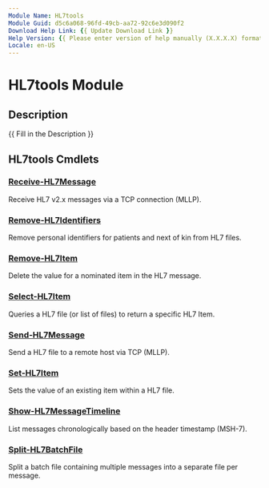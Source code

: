 ```yaml
---
Module Name: HL7tools
Module Guid: d5c6a068-96fd-49cb-aa72-92c6e3d090f2
Download Help Link: {{ Update Download Link }}
Help Version: {{ Please enter version of help manually (X.X.X.X) format }}
Locale: en-US
---
```


# HL7tools Module
## Description
{{ Fill in the Description }}

## HL7tools Cmdlets
### [Receive-HL7Message](Receive-HL7Message.md)
Receive HL7 v2.x messages via a TCP connection (MLLP).

### [Remove-HL7Identifiers](Remove-HL7Identifiers.md)
Remove personal identifiers for patients and next of kin from HL7 files.

### [Remove-HL7Item](Remove-HL7Item.md)
Delete the value for a nominated item in the HL7 message.

### [Select-HL7Item](Select-HL7Item.md)
Queries a HL7 file (or list of files) to return a specific HL7 Item.

### [Send-HL7Message](Send-HL7Message.md)
Send a HL7 file to a remote host via TCP (MLLP).

### [Set-HL7Item](Set-HL7Item.md)
Sets the value of an existing item within a HL7 file.

### [Show-HL7MessageTimeline](Show-HL7MessageTimeline.md)
List messages chronologically based on the header timestamp (MSH-7).

### [Split-HL7BatchFile](Split-HL7BatchFile.md)
Split a batch file containing multiple messages into a separate file per message.

